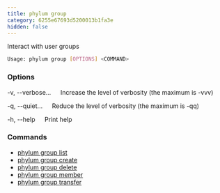 ```yaml
---
title: phylum group
category: 6255e67693d5200013b1fa3e
hidden: false
---
```


Interact with user groups

```sh
Usage: phylum group [OPTIONS] <COMMAND>
```

### Options

-v, --verbose...
&emsp; Increase the level of verbosity (the maximum is -vvv)

-q, --quiet...
&emsp; Reduce the level of verbosity (the maximum is -qq)

-h, --help
&emsp; Print help

### Commands

* [phylum group list](./phylum_group_list)
* [phylum group create](./phylum_group_create)
* [phylum group delete](./phylum_group_delete)
* [phylum group member](./phylum_group_member)
* [phylum group transfer](./phylum_group_transfer)
